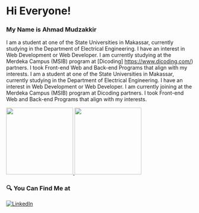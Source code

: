# Hi Everyone!
### My Name is **Ahmad Mudzakkir**  
I am a student at one of the State Universities in Makassar, currently studying in the Department of Electrical Engineering. I have an interest in Web Development or Web Developer. I am currently studying at the Merdeka Campus (MSIB) program at [Dicoding] https://www.dicoding.com/) partners. I took Front-end Web and Back-end Programs that align with my interests. I am a student at one of the State Universities in Makassar, currently studying in the Department of Electrical Engineering. I have an interest in Web Development or Web Developer. I am currently joining at the Merdeka Campus (MSIB) program at Dicoding partners. I took Front-end Web and Back-end Programs that align with my interests.

<p align="left">
<a href="https://github.com/CheolAnn">
  <img height="180em" src="https://github-readme-stats-eight-theta.vercel.app/api?username=CheolAnn&show_icons=true&theme=algolia&include_all_commits=true&count_private=true"/>
  <img height="180em" src="https://github-readme-stats-eight-theta.vercel.app/api/top-langs/?username=CheolAnn&layout=compact&langs_count=8&theme=algolia"/>
</a>
</p>

### 🔍 You Can Find Me at 
<p> 
  <a href="https://www.linkedin.com/in/ahmadmudzakkir17" target="_blank">
    <img alt="LinkedIn" src="https://img.shields.io/badge/linkedin-%230077B5.svg?&style=for-the-badge&logo=linkedin&logoColor=white" />
  </a> 
</p>


